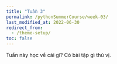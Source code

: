 ```yaml
---
title: "Tuần 3"
permalink: /pythonSummerCourse/week-03/
last_modified_at: 2022-06-30
redirect_from:
  - /theme-setup/
toc: false
---
```


Tuần này học về cái gì? Có bài tập gì thú vị.

